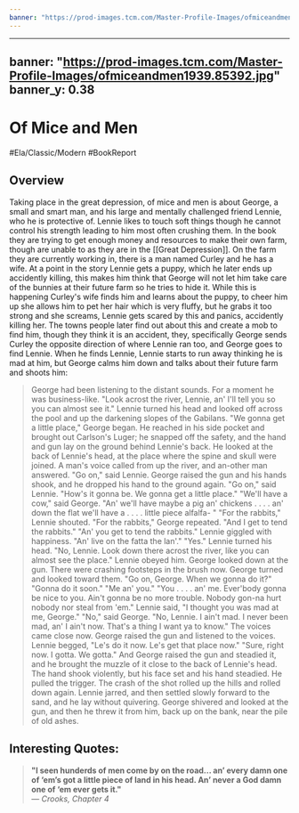 ```yaml
---
banner: "https://prod-images.tcm.com/Master-Profile-Images/ofmiceandmen1939.85392.jpg"
---
```

---
banner: "https://prod-images.tcm.com/Master-Profile-Images/ofmiceandmen1939.85392.jpg"
banner_y: 0.38
---
# Of Mice and Men 
#Ela/Classic/Modern #BookReport

## Overview
Taking place in the great depression, of mice and men is about George, a small and smart man, and his large and mentally challenged friend Lennie, who he is protective of. Lennie likes to touch soft things though he cannot control his strength leading to him most often crushing them. In the book they are trying to get enough money and resources to make their own farm, though are unable to as they are in the [[Great Depression]]. On the farm they are currently working in, there is a man named Curley and he has a wife. 
At a point in the story Lennie gets a puppy, which he later ends up accidently killing, this makes him think that George will not let him take care of the bunnies at their future farm so he tries to hide it. While this is happening Curley's wife finds him and learns about the puppy, to cheer him up she allows him to pet her hair which is very fluffy, but he grabs it too strong and she screams, Lennie gets scared by this and panics, accidently killing her. The towns people later find out about this and create a mob to find him, though they think it is an accident, they, specifically George sends Curley the opposite direction of where Lennie ran too, and George goes to find Lennie. When he finds Lennie, Lennie starts to run away thinking he is mad at him, but George calms him down and talks about their future farm and shoots him:

>George had been listening to the distant sounds. For a moment he was business-like. "Look acrost the river, Lennie, an' I'll tell you so you can almost see it." Lennie turned his head and looked off across the pool and up the darkening slopes of the Gabilans. "We gonna get a little place," George began. He reached in his side pocket and brought out Carlson's Luger; he snapped off the safety, and the hand and gun lay on the ground behind Lennie's back. He looked at the back of Lennie's head, at the place where the spine and skull were joined. A man's voice called from up the river, and an-other man answered. "Go on," said Lennie. George raised the gun and his hands shook, and he dropped his hand to the ground again. "Go on," said Lennie. "How's it gonna be. We gonna get a little place." "We'll have a cow," said George. "An' we'll have maybe a pig an' chickens . . . . an' down the flat we'll have a . . . . little piece alfalfa- " "For the rabbits," Lennie shouted. "For the rabbits," George repeated. "And I get to tend the rabbits." "An' you get to tend the rabbits." Lennie giggled with happiness. "An' live on the fatta the lan'." "Yes." Lennie turned his head. "No, Lennie. Look down there acrost the river, like you can almost see the place." Lennie obeyed him. George looked down at the gun. There were crashing footsteps in the brush now. George turned and looked toward them. "Go on, George. When we gonna do it?" "Gonna do it soon." "Me an' you." "You . . . . an' me. Ever'body gonna be nice to you. Ain't gonna be no more trouble. Nobody gon-na hurt nobody nor steal from 'em." Lennie said, "I thought you was mad at me, George." "No," said George. "No, Lennie. I ain't mad. I never been mad, an' I ain't now. That's a thing I want ya to know." The voices came close now. George raised the gun and listened to the voices. Lennie begged, "Le's do it now. Le's get that place now." "Sure, right now. I gotta. We gotta." And George raised the gun and steadied it, and he brought the muzzle of it close to the back of Lennie's head. The hand shook violently, but his face set and his hand steadied. He pulled the trigger. The crash of the shot rolled up the hills and rolled down again. Lennie jarred, and then settled slowly forward to the sand, and he lay without quivering. George shivered and looked at the gun, and then he threw it from him, back up on the bank, near the pile of old ashes.

## Interesting Quotes:

> **"I seen hunderds of men come by on the road... an’ every damn one of ‘em’s got a little piece of land in his head. An’ never a God damn one of ‘em ever gets it."**  
— _Crooks, Chapter 4_
